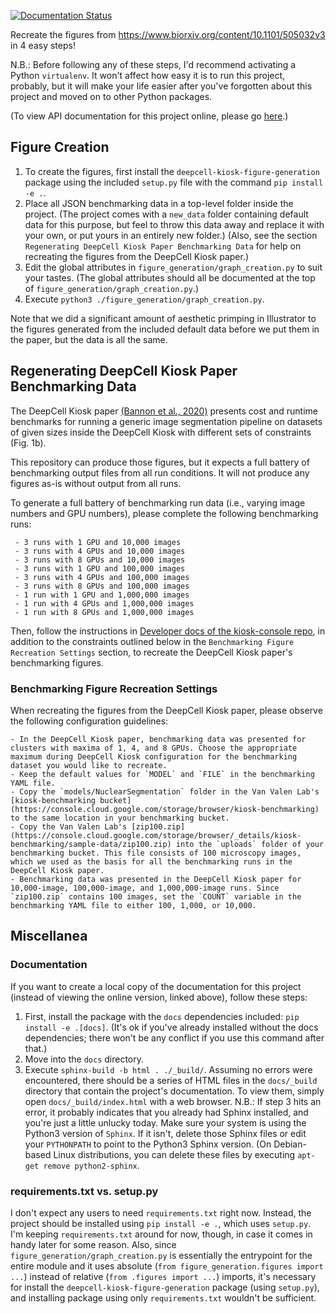 [![Documentation Status](https://readthedocs.org/projects/deepcell-kiosk-figure-generation/badge/?version=latest)](https://deepcell-kiosk-figure-generation.readthedocs.io/en/latest/?badge=latest)

Recreate the figures from https://www.biorxiv.org/content/10.1101/505032v3 in 4 easy steps!

N.B.: Before following any of these steps, I'd recommend activating a Python `virtualenv`. It won't affect how easy it is to run this project, probably, but it will make your life easier after you've forgotten about this project and moved on to other Python packages.

(To view API documentation for this project online, please go [here](https://deepcell-kiosk-figure-generation.readthedocs.io).)

## Figure Creation
1) To create the figures, first install the `deepcell-kiosk-figure-generation` package using the included `setup.py` file with the command `pip install -e .`.
2) Place all JSON benchmarking data in a top-level folder inside the project. (The project comes with a `new_data` folder containing default data for this purpose, but feel to throw this data away and replace it with your own, or put yours in an entirely new folder.) (Also, see the section `Regenerating DeepCell Kiosk Paper Benchmarking Data` for help on recreating the figures from the DeepCell Kiosk paper.)
3) Edit the global attributes in `figure_generation/graph_creation.py` to suit your tastes. (The global attributes should all be documented at the top of `figure_generation/graph_creation.py`.)
4) Execute `python3 ./figure_generation/graph_creation.py`.

Note that we did a significant amount of aesthetic primping in Illustrator to the figures generated from the included default data before we put them in the paper, but the data is all the same.

## Regenerating DeepCell Kiosk Paper Benchmarking Data

The DeepCell Kiosk paper [(Bannon et al., 2020)](<https://www.biorxiv.org/content/10.1101/505032v4>) presents cost and runtime benchmarks for running a generic image segmentation pipeline on datasets of given sizes inside the DeepCell Kiosk with different sets of constraints (Fig. 1b).
 
This repository can produce those figures, but it expects a full battery of benchmarking output files from all run conditions. It will not produce any figures as-is without output from all runs. 
 
To generate a full battery of benchmarking run data (i.e., varying image numbers and GPU numbers), please complete the following benchmarking runs:
 
     - 3 runs with 1 GPU and 10,000 images
     - 3 runs with 4 GPUs and 10,000 images
     - 3 runs with 8 GPUs and 10,000 images
     - 3 runs with 1 GPU and 100,000 images
     - 3 runs with 4 GPUs and 100,000 images
     - 3 runs with 8 GPUs and 100,000 images
     - 1 run with 1 GPU and 1,000,000 images
     - 1 run with 4 GPUs and 1,000,000 images
     - 1 run with 8 GPUs and 1,000,000 images
 
Then, follow the instructions in [Developer docs of the kiosk-console repo](https://deepcell-kiosk.readthedocs.io/en/master/DEVELOPER.html), in addition to the constraints outlined below in the `Benchmarking Figure Recreation Settings` section, to recreate the DeepCell Kiosk paper's benchmarking figures.
 
### Benchmarking Figure Recreation Settings
 
When recreating the figures from the DeepCell Kiosk paper, please observe the following configuration guidelines:
 
    - In the DeepCell Kiosk paper, benchmarking data was presented for clusters with maxima of 1, 4, and 8 GPUs. Choose the appropriate maximum during DeepCell Kiosk configuration for the benchmarking dataset you would like to recreate.
    - Keep the default values for `MODEL` and `FILE` in the benchmarking YAML file.
    - Copy the `models/NuclearSegmentation` folder in the Van Valen Lab's [kiosk-benchmarking bucket](https://console.cloud.google.com/storage/browser/kiosk-benchmarking) to the same location in your benchmarking bucket.
    - Copy the Van Valen Lab's [zip100.zip](https://console.cloud.google.com/storage/browser/_details/kiosk-benchmarking/sample-data/zip100.zip) into the `uploads` folder of your benchmarking bucket. This file consists of 100 microscopy images, which we used as the basis for all the benchmarking runs in the DeepCell Kiosk paper.
    - Benchmarking data was presented in the DeepCell Kiosk paper for 10,000-image, 100,000-image, and 1,000,000-image runs. Since `zip100.zip` contains 100 images, set the `COUNT` variable in the benchmarking YAML file to either 100, 1,000, or 10,000.

## Miscellanea

### Documentation
If you want to create a local copy of the documentation for this project (instead of viewing the online version, linked above), follow these steps:
1) First, install the package with the `docs` dependencies included: `pip install -e .[docs]`. (It's ok if you've already installed without the docs dependencies; there won't be any conflict if you use this command after that.)
2) Move into the `docs` directory.
3) Execute `sphinx-build -b html . ./_build/`. Assuming no errors were encountered, there should be a series of HTML files in the `docs/_build` directory that contain the project's documentation. To view them, simply open `docs/_build/index.html` with a web browser.
N.B.: If step 3 hits an error, it probably indicates that you already had Sphinx installed, and you're just a little unlucky today. Make sure your system is using the Python3 version of `Sphinx`. If it isn't, delete those Sphinx files or edit your `PYTHONPATH` to point to the Python3 Sphinx version. (On Debian-based Linux distributions, you can delete these files by executing `apt-get remove python2-sphinx`.

### requirements.txt vs. setup.py
I don't expect any users to need `requirements.txt` right now. Instead, the project should be installed using `pip install -e .`, which uses `setup.py`. I'm keeping `requirements.txt` around for now, though, in case it comes in handy later for some reason. Also, since `figure_generation/graph_creation.py` is essentially the entrypoint for the entire module and it uses absolute (`from figure_generation.figures import ...`) instead of relative (`from .figures import ...`) imports, it's necessary for install the `deepcell-kiosk-figure-generation` package (using `setup.py`), and installing package using only `requirements.txt` wouldn't be sufficient.
